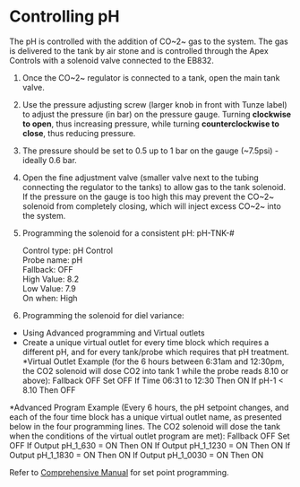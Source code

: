 # Controlling pH

The pH is controlled with the addition of CO~2~ gas to the system. The gas is delivered to the tank by air stone and is controlled through the Apex Controls with a solenoid valve connected to the EB832.

1. Once the CO~2~ regulator is connected to a tank, open the main tank valve.
2. Use the pressure adjusting screw (larger knob in front with Tunze label) to adjust the pressure (in bar) on the pressure gauge. Turning **clockwise to open**, thus increasing pressure, while turning **counterclockwise to close**, thus reducing pressure.
3. The pressure should be set to 0.5 up to 1 bar on the gauge (~7.5psi) - ideally 0.6 bar.
4. Open the fine adjustment valve (smaller valve next to the tubing connecting the regulator to the tanks) to allow gas to the tank solenoid. If the pressure on the gauge is too high this may prevent the CO~2~ solenoid from completely closing, which will inject excess CO~2~ into the system.
5. Programming the solenoid for a consistent pH: pH-TNK-#

   Control type: pH Control  
   Probe name: pH  
   Fallback: OFF  
   High Value: 8.2  
   Low Value: 7.9  
   On when: High

6. Programming the solenoid for diel variance:
* Using Advanced programming and Virtual outlets
* Create a unique virtual outlet for every time block which requires a different pH, and for every tank/probe which requires that pH treatment.
*Virtual Outlet Example (for the 6 hours between 6:31am and 12:30pm, the CO2 solenoid will dose CO2 into tank 1 while the probe reads 8.10 or above):
   Fallback OFF
   Set OFF
   If Time 06:31 to 12:30 Then ON
   If pH-1 < 8.10 Then OFF

*Advanced Program Example (Every 6 hours, the pH setpoint changes, and each of the four time block has a unique virtual outlet name, as presented below in the four programming lines.  The CO2 solenoid will dose the tank when the conditions of the virtual outlet program are met):
   Fallback OFF
   Set OFF
   If Output pH_1_630 = ON Then ON
   If Output pH_1_1230 = ON Then ON
   If Output pH_1_1830 = ON Then ON
   If Output pH_1_0030 = ON Then ON

Refer to [Comprehensive Manual](https://github.com/SilbigerLab/Mesocosm_User_Manual/tree/7503b88686aef920c4a4ed473b1efe37b34dae10/Manuals/Apex_Comprehensive_Reference_Manual.pdf) for set point programming.

